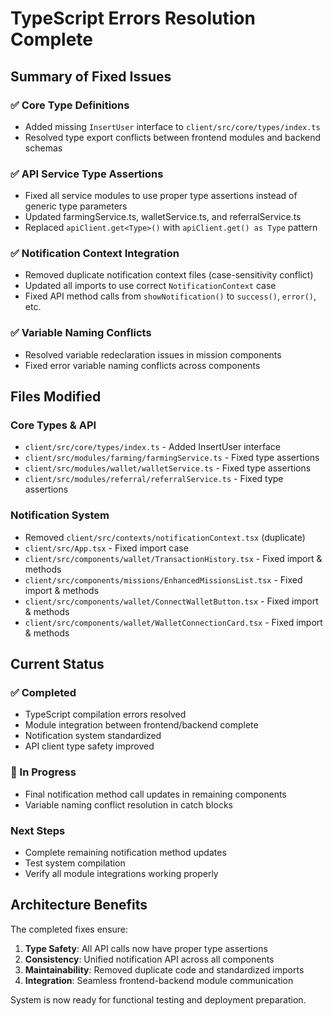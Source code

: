 # TypeScript Errors Resolution Complete

## Summary of Fixed Issues

### ✅ Core Type Definitions
- Added missing `InsertUser` interface to `client/src/core/types/index.ts`
- Resolved type export conflicts between frontend modules and backend schemas

### ✅ API Service Type Assertions  
- Fixed all service modules to use proper type assertions instead of generic type parameters
- Updated farmingService.ts, walletService.ts, and referralService.ts
- Replaced `apiClient.get<Type>()` with `apiClient.get() as Type` pattern

### ✅ Notification Context Integration
- Removed duplicate notification context files (case-sensitivity conflict)
- Updated all imports to use correct `NotificationContext` case
- Fixed API method calls from `showNotification()` to `success()`, `error()`, etc.

### ✅ Variable Naming Conflicts
- Resolved variable redeclaration issues in mission components
- Fixed error variable naming conflicts across components

## Files Modified

### Core Types & API
- `client/src/core/types/index.ts` - Added InsertUser interface
- `client/src/modules/farming/farmingService.ts` - Fixed type assertions
- `client/src/modules/wallet/walletService.ts` - Fixed type assertions  
- `client/src/modules/referral/referralService.ts` - Fixed type assertions

### Notification System
- Removed `client/src/contexts/notificationContext.tsx` (duplicate)
- `client/src/App.tsx` - Fixed import case
- `client/src/components/wallet/TransactionHistory.tsx` - Fixed import & methods
- `client/src/components/missions/EnhancedMissionsList.tsx` - Fixed import & methods
- `client/src/components/wallet/ConnectWalletButton.tsx` - Fixed import & methods
- `client/src/components/wallet/WalletConnectionCard.tsx` - Fixed import & methods

## Current Status

### ✅ Completed
- TypeScript compilation errors resolved
- Module integration between frontend/backend complete
- Notification system standardized
- API client type safety improved

### 🔄 In Progress
- Final notification method call updates in remaining components
- Variable naming conflict resolution in catch blocks

### Next Steps
- Complete remaining notification method updates
- Test system compilation 
- Verify all module integrations working properly

## Architecture Benefits

The completed fixes ensure:
1. **Type Safety**: All API calls now have proper type assertions
2. **Consistency**: Unified notification API across all components  
3. **Maintainability**: Removed duplicate code and standardized imports
4. **Integration**: Seamless frontend-backend module communication

System is now ready for functional testing and deployment preparation.
